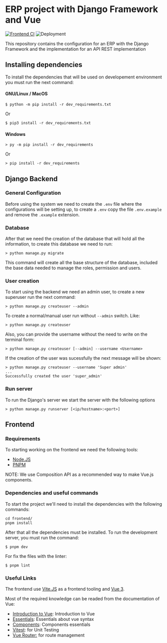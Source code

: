 # ERP project with Django Framework and Vue

[![Frontend CI](https://github.com/INGSOFT-I-PBC/ERPt/actions/workflows/frontend-check.yml/badge.svg)](https://github.com/INGSOFT-I-PBC/ERPt/actions/workflows/frontend-check.yml)
![Deployment](https://github.com/INGSOFT-I-PBC/AdminSite/actions/workflows/deploy.yml/badge.svg)

This repository contains the configuration
for an ERP with the Django Framework and the implementation
for an API REST implementation

## Installing dependencies

To install the dependencies that will be used on developement environment
you must run the next command:

#### GNU/Linux / MacOS

```
$ python -m pip install -r dev_requirements.txt
```

Or

```
$ pip3 install -r dev_requirements.txt
```

#### Windows

```
> py -m pip install -r dev_requirements
```

Or

```
> pip install -r dev_requirements
```

## Django Backend

### General Configuration

Before using the system we need to create the `.env` file where
the configurations will be setting up, to create a `.env` copy the file
`.env.example` and remove the `.example` extension.

### Database

After that we need the creation of the database that will hold all the information,
to create this database we need to run:

```
> python manage.py migrate
```

This command will create all the base structure of the database, included the base data needed to manage the roles, permission and users.

### User creation

To start using the backend we need an admin user, to create a new
superuser run the next command:

```
> python manage.py createuser --admin
```

To create a normal/manual user run without `--admin` switch. Like:

```
> python manage.py createuser
```

Also, you can provide the username without the need to write on the
terminal form:

```
> python manage.py createuser [--admin] --username <Username>
```

If the creation of the user was sucessfully the next message will be
shown:

```
> python manage.py createuser --username 'Super admin'
...
Successfully created the user 'super_admin'
```

### Run server

To run the Django's server we start the server with the following options

```
> python manage.py runserver [<ip/hostname>:<port>]
```

## Frontend

### Requirements

To starting working on the frontend we need the following tools:

- [Node.JS](https://nodejs.org/es/)
- [PNPM](https://pnpm.io/installation)

NOTE: We use Composition API as a recommended way to make Vue.js components.
### Dependencies and useful commands

To start the project we'll need to install the dependencies with the following commands:
```{sh}
cd frontend/
pnpm install
```

After that all the dependencies must be installed. To run the development server, you must run the command:
```
$ pnpm dev
```

For fix the files with the linter:
```
$ pnpm lint
```

### Useful Links

The frontend use [Vite.JS](https://vitejs.dev/guide/) as a frontend tooling and [Vue 3](https://vuejs.org/).

Most of the required knowledge can be readed from the documentation of Vue:

- [Introduction to Vue](https://vuejs.org/guide/introduction.html): Introduction to Vue
- [Essentials](https://vuejs.org/guide/essentials/template-syntax.html): Essentials about vue syntax
- [Components](https://vuejs.org/guide/components/registration.html): Components essentials
- [Vitest](https://vitest.dev/guide/): for Unit Testing
- [Vue Router:](https://router.vuejs.org/api/#to) for route management
